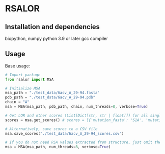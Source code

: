 
# RSALOR


## Installation and dependencies

biopython, numpy
python 3.9 or later
gcc compiler

## Usage

Base usage:

```python
# Import package
from rsalor import MSA

# Initialize MSA
msa_path = "./test_data/6acv_A_29-94.fasta"
pdb_path = "./test_data/6acv_A_29-94.pdb"
chain = "A"
msa = MSA(msa_path, pdb_path, chain, num_threads=8, verbose=True)

# Get LOR and other scores (List[Dict[str, str | float]]) for all single mutations
scores = msa.get_scores() # scores = [{'mutation_fasta': 'S1A', 'mutation_pdb': 'SA1A', 'RSA': 61.54, 'LOR': 5.05}, ...]

# Alternatively, save scores to a CSV file
msa.save_scores("./test_data/6acv_A_29-94_scores.csv")

# If you do not need RSA values extracted from structure, just omit the 'pdb_path' input parameter
msa = MSA(msa_path, num_threads=8, verbose=True)
```
